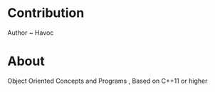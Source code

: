 # Contribution

Author ~ Havoc

# About
Object Oriented Concepts and Programs , Based on C++11 or higher
